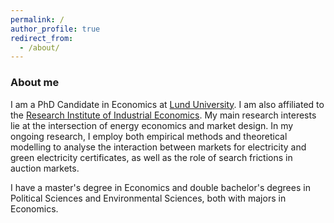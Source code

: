 ```yaml
---
permalink: /
author_profile: true
redirect_from: 
  - /about/
---
```


### About me
I am a PhD Candidate in Economics at <a href='https://portal.research.lu.se/en/persons/kajsa-ganhammar' target='_blank'>Lund University</a>. I am also affiliated to the <a href='https://www.ifn.se/en/researchers/graduate-students/kajsa-ganhammar/' target='_blank'>Research Institute of Industrial Economics</a>. My main research interests lie at the intersection of energy economics and market design. In my ongoing research, I employ both empirical methods and theoretical modelling to analyse the interaction between markets for electricity and green electricity certificates, as well as the role of search frictions in auction markets.  

I have a master's degree in Economics and double bachelor's degrees in Political Sciences and Environmental Sciences, both with majors in Economics. 




